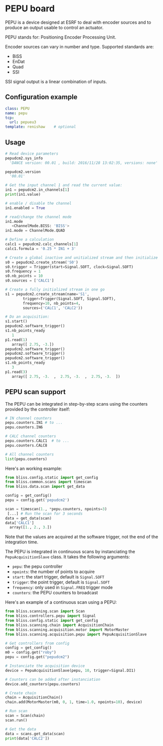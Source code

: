 # PEPU board #


PEPU is a device designed at ESRF to deal with encoder sources and to produce an
output usable to control an actuator.

PEPU stands for: Positioning Encoder Processing Unit.

Encoder sources can vary in number and type. Supported standards are:

* BiSS
* EnDat
* Quad
* SSI

SSI signal output is a linear combination of inputs.


## Configuration example
```yaml
class: PEPU
name: pepu
tcp:
  url: pepueu3
template: renishaw    # optional
```



## Usage


```python
# Read device parameters
pepudcm2.sys_info
  'DANCE version: 00.01 , build: 2016/11/28 13:02:35, versions: none'

pepudcm2.version
  '00.01'

# Get the input channel 1 and read the current value:
in1 = pepudcm2.in_channels[1]
print(in1.value)

# enable / disable the channel
in1.enabled = True

# read/change the channel mode
in1.mode
   <ChannelMode.BISS: 'BISS'>
in1.mode = ChannelMode.QUAD

# Define a calculation
calc1 = pepudcm2.calc_channels[1]
calc1.formula = '0.25 * IN1 + 3'

# Create a global inactive and unitialized stream and then initialize
s0 = pepudcm2.create_stream('S0')
s0.trigger = Trigger(start=Signal.SOFT, clock=Signal.SOFT)
s0.frequency = 1
s0.nb_points = 10
s0.sources = ['CALC1']

# Create a fully initialized stream in one go
s1 = pepudcm2.create_stream(name='S1',
        trigger=Trigger(Signal.SOFT, Signal.SOFT),
        frequency=10, nb_points=4,
        sources=('CALC1', 'CALC2'))

# Do an acquisition:
s1.start()
pepudcm2.software_trigger()
s1.nb_points_ready
   1
p1.read(1)
   array([ 2.75, -3.])
pepudcm2.software_trigger()
pepudcm2.software_trigger()
pepudcm2.software_trigger()
s1.nb_points_ready
   3
p1.read(3)
   array([ 2.75, -3.  ,  2.75, -3.  ,  2.75, -3.  ])
```



## PEPU scan support


The PEPU can be integrated in step-by-step scans using the counters
provided by the controller itself:

```python
# IN channel counters
pepu.counters.IN1 # to ...
pepu.counters.IN6

# CALC channel counters
pepu.counters.CALC1  # to ...
pepu.counters.CALC8

# All channel counters
list(pepu.counters)
```

Here's an working example:
```python
from bliss.config.static import get_config
from bliss.common.scans import timescan
from bliss.data.scan import get_data

config = get_config()
pepu = config.get('pepudcm2')

scan = timescan(1., *pepu.counters, npoints=3)
 [...] # Run the scan for 3 seconds
data = get_data(scan)
data['CALC1']
  array([1., 2., 3.])
```

Note that the values are acquired at the software trigger, not the end of the
integration time.

The PEPU is integrated in continuous scans by instanciating the
`PepuAcquisitionSlave` class. It takes the following arguments:

* `pepu`: the pepu controller
* `npoints`: the number of points to acquire
* `start`: the start trigger, default is `Signal.SOFT`
* `trigger`: the point trigger, default is `Signal.SOFT`
* `frequency`: only used in `Signal.FREQ` trigger mode
* `counters`: the PEPU counters to broadcast


Here's an example of a continuous scan using a PEPU:

```python
from bliss.scanning.scan import Scan
from bliss.controllers.pepu import Signal
from bliss.config.static import get_config
from bliss.scanning.chain import AcquisitionChain
from bliss.scanning.acquisition.motor import MotorMaster
from bliss.scanning.acquisition.pepu import PepuAcquisitionSlave

# Get controllers from config
config = get_config()
m0 = config.get("roby")
pepu = config.get("pepudcm2")

# Instanciate the acquisition device
device = PepuAcquisitionSlave(pepu, 10, trigger=Signal.DI1)

# Counters can be added after instanciation
device.add_counters(pepu.counters)

# Create chain
chain = AcquisitionChain()
chain.add(MotorMaster(m0, 0, 1, time=1.0, npoints=10), device)

# Run scan
scan = Scan(chain)
scan.run()

# Get the data
data = scans.get_data(scan)
print(data['CALC2'])
```
